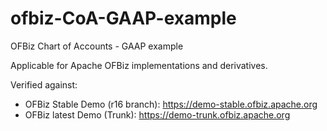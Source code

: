 # ofbiz-CoA-GAAP-example
OFBiz Chart of Accounts - GAAP example

Applicable for Apache OFBiz implementations and derivatives.

Verified against:
- OFBiz Stable Demo (r16 branch): https://demo-stable.ofbiz.apache.org
- OFBiz latest Demo (Trunk): https://demo-trunk.ofbiz.apache.org

